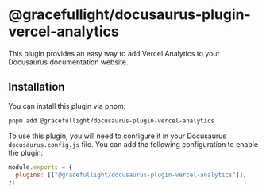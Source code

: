 # @gracefullight/docusaurus-plugin-vercel-analytics

This plugin provides an easy way to add Vercel Analytics to your Docusaurus documentation website.

## Installation

You can install this plugin via pnpm:

```bash
pnpm add @gracefullight/docusaurus-plugin-vercel-analytics
```

To use this plugin, you will need to configure it in your Docusaurus `docusaurus.config.js` file. You can add the following configuration to enable the plugin:

```js
module.exports = {
  plugins: [["@gracefullight/docusaurus-plugin-vercel-analytics"]],
};
```
